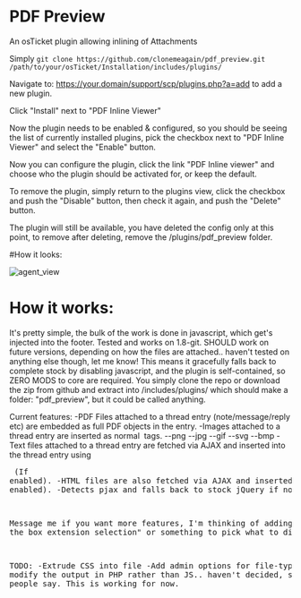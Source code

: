# PDF Preview
An osTicket plugin allowing inlining of Attachments


Simply `git clone https://github.com/clonemeagain/pdf_preview.git /path/to/your/osTicket/Installation/includes/plugins/`

Navigate to: https://your.domain/support/scp/plugins.php?a=add to add a new plugin.

Click "Install" next to "PDF Inline Viewer"

Now the plugin needs to be enabled & configured, so you should be seeing the list of currently installed plugins, pick the checkbox next to "PDF Inline Viewer" and select the "Enable" button.

Now you can configure the plugin, click the link "PDF Inline viewer" and choose who the plugin should be activated for, or keep the default.


To remove the plugin, simply return to the plugins view, click the checkbox and push the "Disable" button, then check it again, and push the "Delete" button.

The plugin will still be available, you have deleted the config only at this point, to remove after deleting, remove the /plugins/pdf_preview folder.


#How it looks:

![agent_view](https://cloud.githubusercontent.com/assets/5077391/15166401/bedd01fc-1761-11e6-8814-178c7d4efc03.png)


# How it works:

It's pretty simple, the bulk of the work is done in javascript, which get's injected into the footer. Tested and works on 1.8-git. SHOULD work on future versions, depending on how the files are attached.. haven't tested on anything else though, let me know! This means it gracefully falls back to complete stock by disabling javascript, and the plugin is self-contained, so ZERO MODS to core are required. You simply clone the repo or download the zip from github and extract into /includes/plugins/ which should make a folder: "pdf_preview", but it could be called anything. 

Current features:
-PDF Files attached to a thread entry (note/message/reply etc) are embedded as full PDF objects in the entry.
-Images attached to a thread entry are inserted as normal <img> tags.
--png
--jpg
--gif
--svg
--bmp
-Text files attached to a thread entry are fetched via AJAX and inserted into the thread entry using <pre> (If enabled). 
-HTML files are also fetched via AJAX and inserted (If enabled). 
-Detects pjax and falls back to stock jQuery if not found.

Message me if you want more features, I'm thinking of adding a "Tick the box extension selection" or something to pick what to display.

TODO:
-Extrude CSS into file
-Add admin options for file-types
-Maybe modify the output in PHP rather than JS.. haven't decided, see what people say. This is working for now.
